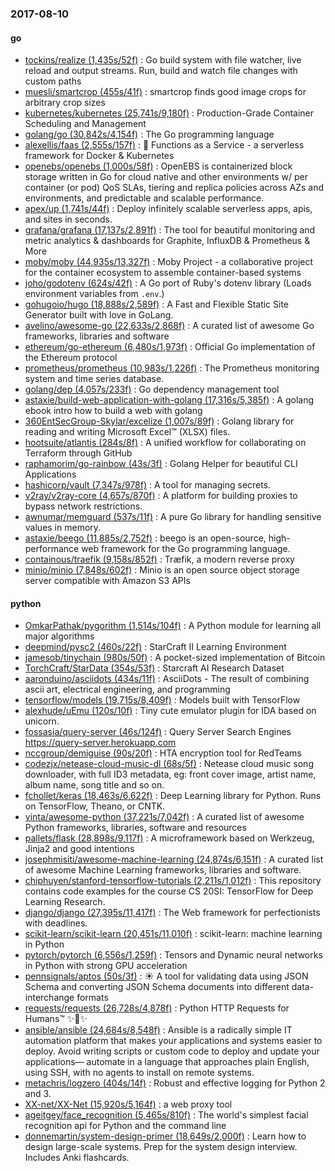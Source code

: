 ### 2017-08-10

#### go
* [tockins/realize (1,435s/52f)](https://github.com/tockins/realize) : Go build system with file watcher, live reload and output streams. Run, build and watch file changes with custom paths
* [muesli/smartcrop (455s/41f)](https://github.com/muesli/smartcrop) : smartcrop finds good image crops for arbitrary crop sizes
* [kubernetes/kubernetes (25,741s/9,180f)](https://github.com/kubernetes/kubernetes) : Production-Grade Container Scheduling and Management
* [golang/go (30,842s/4,154f)](https://github.com/golang/go) : The Go programming language
* [alexellis/faas (2,555s/157f)](https://github.com/alexellis/faas) : 🐳 Functions as a Service - a serverless framework for Docker & Kubernetes
* [openebs/openebs (1,000s/58f)](https://github.com/openebs/openebs) : OpenEBS is containerized block storage written in Go for cloud native and other environments w/ per container (or pod) QoS SLAs, tiering and replica policies across AZs and environments, and predictable and scalable performance.
* [apex/up (1,741s/44f)](https://github.com/apex/up) : Deploy infinitely scalable serverless apps, apis, and sites in seconds.
* [grafana/grafana (17,137s/2,891f)](https://github.com/grafana/grafana) : The tool for beautiful monitoring and metric analytics & dashboards for Graphite, InfluxDB & Prometheus & More
* [moby/moby (44,935s/13,327f)](https://github.com/moby/moby) : Moby Project - a collaborative project for the container ecosystem to assemble container-based systems
* [joho/godotenv (624s/42f)](https://github.com/joho/godotenv) : A Go port of Ruby's dotenv library (Loads environment variables from `.env`.)
* [gohugoio/hugo (18,888s/2,589f)](https://github.com/gohugoio/hugo) : A Fast and Flexible Static Site Generator built with love in GoLang.
* [avelino/awesome-go (22,633s/2,868f)](https://github.com/avelino/awesome-go) : A curated list of awesome Go frameworks, libraries and software
* [ethereum/go-ethereum (6,480s/1,973f)](https://github.com/ethereum/go-ethereum) : Official Go implementation of the Ethereum protocol
* [prometheus/prometheus (10,983s/1,226f)](https://github.com/prometheus/prometheus) : The Prometheus monitoring system and time series database.
* [golang/dep (4,057s/233f)](https://github.com/golang/dep) : Go dependency management tool
* [astaxie/build-web-application-with-golang (17,316s/5,385f)](https://github.com/astaxie/build-web-application-with-golang) : A golang ebook intro how to build a web with golang
* [360EntSecGroup-Skylar/excelize (1,007s/89f)](https://github.com/360EntSecGroup-Skylar/excelize) : Golang library for reading and writing Microsoft Excel™ (XLSX) files.
* [hootsuite/atlantis (284s/8f)](https://github.com/hootsuite/atlantis) : A unified workflow for collaborating on Terraform through GitHub
* [raphamorim/go-rainbow (43s/3f)](https://github.com/raphamorim/go-rainbow) : Golang Helper for beautiful CLI Applications
* [hashicorp/vault (7,347s/978f)](https://github.com/hashicorp/vault) : A tool for managing secrets.
* [v2ray/v2ray-core (4,657s/870f)](https://github.com/v2ray/v2ray-core) : A platform for building proxies to bypass network restrictions.
* [awnumar/memguard (537s/11f)](https://github.com/awnumar/memguard) : A pure Go library for handling sensitive values in memory.
* [astaxie/beego (11,885s/2,752f)](https://github.com/astaxie/beego) : beego is an open-source, high-performance web framework for the Go programming language.
* [containous/traefik (9,158s/852f)](https://github.com/containous/traefik) : Træfik, a modern reverse proxy
* [minio/minio (7,848s/602f)](https://github.com/minio/minio) : Minio is an open source object storage server compatible with Amazon S3 APIs

#### python
* [OmkarPathak/pygorithm (1,514s/104f)](https://github.com/OmkarPathak/pygorithm) : A Python module for learning all major algorithms
* [deepmind/pysc2 (460s/22f)](https://github.com/deepmind/pysc2) : StarCraft II Learning Environment
* [jamesob/tinychain (980s/50f)](https://github.com/jamesob/tinychain) : A pocket-sized implementation of Bitcoin
* [TorchCraft/StarData (354s/53f)](https://github.com/TorchCraft/StarData) : Starcraft AI Research Dataset
* [aaronduino/asciidots (434s/11f)](https://github.com/aaronduino/asciidots) : AsciiDots - The result of combining ascii art, electrical engineering, and programming
* [tensorflow/models (19,715s/8,409f)](https://github.com/tensorflow/models) : Models built with TensorFlow
* [alexhude/uEmu (120s/10f)](https://github.com/alexhude/uEmu) : Tiny cute emulator plugin for IDA based on unicorn.
* [fossasia/query-server (46s/124f)](https://github.com/fossasia/query-server) : Query Server Search Engines https://query-server.herokuapp.com
* [nccgroup/demiguise (90s/20f)](https://github.com/nccgroup/demiguise) : HTA encryption tool for RedTeams
* [codezjx/netease-cloud-music-dl (68s/5f)](https://github.com/codezjx/netease-cloud-music-dl) : Netease cloud music song downloader, with full ID3 metadata, eg: front cover image, artist name, album name, song title and so on.
* [fchollet/keras (18,463s/6,622f)](https://github.com/fchollet/keras) : Deep Learning library for Python. Runs on TensorFlow, Theano, or CNTK.
* [vinta/awesome-python (37,221s/7,042f)](https://github.com/vinta/awesome-python) : A curated list of awesome Python frameworks, libraries, software and resources
* [pallets/flask (28,898s/9,117f)](https://github.com/pallets/flask) : A microframework based on Werkzeug, Jinja2 and good intentions
* [josephmisiti/awesome-machine-learning (24,874s/6,151f)](https://github.com/josephmisiti/awesome-machine-learning) : A curated list of awesome Machine Learning frameworks, libraries and software.
* [chiphuyen/stanford-tensorflow-tutorials (2,211s/1,012f)](https://github.com/chiphuyen/stanford-tensorflow-tutorials) : This repository contains code examples for the course CS 20SI: TensorFlow for Deep Learning Research.
* [django/django (27,395s/11,417f)](https://github.com/django/django) : The Web framework for perfectionists with deadlines.
* [scikit-learn/scikit-learn (20,451s/11,010f)](https://github.com/scikit-learn/scikit-learn) : scikit-learn: machine learning in Python
* [pytorch/pytorch (6,556s/1,259f)](https://github.com/pytorch/pytorch) : Tensors and Dynamic neural networks in Python with strong GPU acceleration
* [pennsignals/aptos (50s/3f)](https://github.com/pennsignals/aptos) : ☀️ A tool for validating data using JSON Schema and converting JSON Schema documents into different data-interchange formats
* [requests/requests (26,728s/4,878f)](https://github.com/requests/requests) : Python HTTP Requests for Humans™ ✨🍰✨
* [ansible/ansible (24,684s/8,548f)](https://github.com/ansible/ansible) : Ansible is a radically simple IT automation platform that makes your applications and systems easier to deploy. Avoid writing scripts or custom code to deploy and update your applications— automate in a language that approaches plain English, using SSH, with no agents to install on remote systems.
* [metachris/logzero (404s/14f)](https://github.com/metachris/logzero) : Robust and effective logging for Python 2 and 3.
* [XX-net/XX-Net (15,920s/5,164f)](https://github.com/XX-net/XX-Net) : a web proxy tool
* [ageitgey/face_recognition (5,465s/810f)](https://github.com/ageitgey/face_recognition) : The world's simplest facial recognition api for Python and the command line
* [donnemartin/system-design-primer (18,649s/2,000f)](https://github.com/donnemartin/system-design-primer) : Learn how to design large-scale systems. Prep for the system design interview. Includes Anki flashcards.
